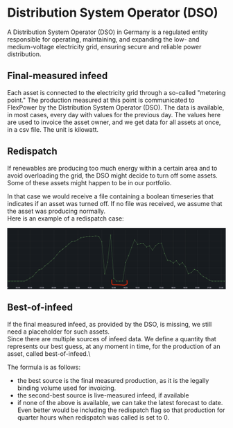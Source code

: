 # Distribution System Operator (DSO)
A Distribution System Operator (DSO) in Germany is a regulated entity responsible for operating, maintaining, 
and expanding the low- and medium-voltage electricity grid, ensuring secure and reliable power distribution.

## Final-measured infeed

Each asset is connected to the electricity grid through a so-called "metering point."
The production measured at this point is communicated to FlexPower by the Distribution System Operator (DSO).
The data is available, in most cases, every day with values for the previous day.
The values here are used to invoice the asset owner, and we get data for all assets at once, in a csv file.
The unit is kilowatt.

## Redispatch

If renewables are producing too much energy within a certain area and to avoid overloading the grid,
the DSO might decide to turn off some assets.
Some of these assets might happen to be in our portfolio.

In that case we would receive a file containing a boolean timeseries that indicates if an asset was turned off.
If no file was received, we assume that the asset was producing normally.\
Here is an example of a redispatch case:
<div style="display: flex; justify-content: center;">
  <img src="img.png" alt="FlexPower">
</div>


## Best-of-infeed

If the final measured infeed, as provided by the DSO, is missing, we still need a placeholder for such assets.\
Since there are multiple sources of infeed data. We define a quantity that represents
our best guess, at any moment in time, for the production of an asset, called best-of-infeed.\

The formula is as follows:
- the best source is the final measured production, as it is the legally binding volume used for invoicing.
- the second-best source is live-measured infeed, if available
- if none of the above is available, we can take the latest forecast to date. Even better would be including the
  redispatch flag so that production for quarter hours when redispatch was called is set to 0.